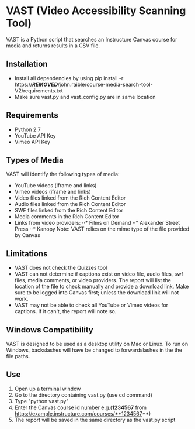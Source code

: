 # VAST (Video Accessibility Scanning Tool)
VAST is a Python script that searches an Instructure Canvas course for media and returns results in a CSV file.

## Installation
* Install all dependencies by using pip install -r https://***REMOVED***/john.raible/course-media-search-tool-V2/requirements.txt
* Make sure vast.py and vast_config.py are in same location

## Requirements
* Python 2.7
* YouTube API Key
* Vimeo API Key

## Types of Media
VAST will identify the following types of media:
* YouTube videos (iframe and links)
* Vimeo videos (iframe and links)
* Video files linked from the Rich Content Editor
* Audio files linked from the Rich Content Editor
* SWF  files linked from the Rich Content Editor
* Media comments in the Rich Content Editor
* Links from video providers:
⋅⋅* Films on Demand
⋅⋅* Alexander Street Press
⋅⋅* Kanopy
Note: VAST relies on the mime type of the file provided by Canvas

## Limitations
* VAST does not check the Quizzes tool
* VAST can not determine if captions exist on video file, audio files, swf files, media comments, or video providers. The report will list the location of the file to check manually and provide a download link. Make sure to be logged into Canvas first; unless the download link will not work.
* VAST may not be able to check all YouTube or Vimeo videos for captions. If it can't, the report will note so.

## Windows Compatibility
VAST is designed to be used as a desktop utility on Mac or Linux. To run on Windows, backslashes will have be changed to forwardslashes in the the file paths.

## Use
1. Open up a terminal window
2. Go to the directory containing vast.py (use cd command)
3. Type "python vast.py"
4. Enter the Canvas course id number e.g.(**1234567** from https://example.instructure.com/courses/**1234567**)
5. The report will be saved in the same directory as the vast.py script